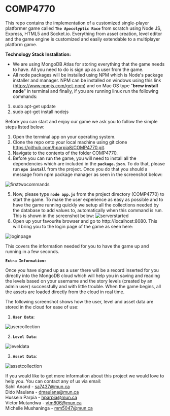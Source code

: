 # COMP4770

This repo contains the implementation of a customized single-player platformer game called **`The Apocolyptic Race`** from scratch using Node JS, Express, HTML5 and Socket.io. Everything from asset creation, level editor and the game engine is customized and easily extendable to a multiplayer platform game.

**Technology Stack Installation:**
* We are using MongoDB Atlas for storing everything that the game needs to have. All you need to do is sign up as a user from the game.
* All node packages will be installed using NPM which is Node's package installer and manager. NPM can be installed on windows using this link (https://www.npmjs.com/get-npm) and on Mac OS type "**brew install node**" in terminal and finally, if you are running linux run the following commands:
1. sudo apt-get update
2. sudo apt-get install nodejs

Before you can start and enjoy our game we ask you to follow the simple steps listed below:

1. Open the terminal app on your operating system.
2. Clone the repo onto your local machine using git clone https://github.com/hparpia8/COMP4770.git. 
3. Navigate to the contents of the folder COMP4770.
4. Before you can run the game, you will need to install all the dependencies which are included in the **`package.json`**. To do that, please run **`npm install`** from the project. Once you do that you should a message from npm package manager as seen in the screenshot below:

![firsttwocommands](https://github.com/hparpia8/COMP4770/blob/master/client/images/firstwocommands.png)

5. Now, please type **`node app.js`** from the project directory (COMP4770) to start the game. To make the user experience as easy as possible and to have the game running quickly we setup all the collections needed by the database to add values to, automatically when this command is run. This is shown in the screenshot below:
![serverstarted](https://github.com/hparpia8/COMP4770/blob/master/client/images/serverstarted.png)
6. Open up your favourite browser and go to http://localhost:8080. This will bring you to the login page of the game as seen here:

![loginpage](https://github.com/hparpia8/COMP4770/blob/master/client/images/loginpage.png)

This covers the information needed for you to have the game up and running in a few seconds. <br/>

**`Extra Information:`**

Once you have signed up as a user there will be a record inserted for you directly into the MongoDB cloud which will help you in saving and reading the levels based on your username and the story levels (created by an admin user) successfully and with little trouble. When the game begins, all the assets are loaded directly from the cloud in real time.

The following screenshot shows how the user, level and asset data are stored in the cloud for ease of use:
1. **`User Data`**: <br/>

![usercollection](https://github.com/hparpia8/COMP4770/blob/master/client/images/usercollection.png)

2. **`Level Data`**: <br/>

![leveldata](https://github.com/hparpia8/COMP4770/blob/master/client/images/levelcollection.png)

3. **`Asset Data`**: <br/> 

![assetcollection](https://github.com/hparpia8/COMP4770/blob/master/client/images/assetcollection.png)

If you would like to get more information about this project we would love to help you. You can contact any of us via email: <br/>
Sahil Anand - sa7437@mun.ca <br/>
Dido Maulana - dmaulana@mun.ca <br/>
Hussein Parpia - hparpia@mun.ca <br/>
Victor Mutandwa - vtm806@mun.ca <br/>
Michelle Mushaninga - mm5047@mun.ca <br/>
